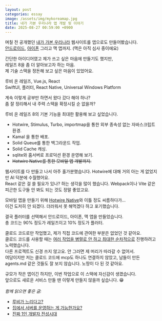 ```yaml
---
layout: post
categories: essay
image: /assets/img/mykoreamap.jpg
title: 내가 가본 우리나라 앱 개발 뒷 이야기
date: 2025-08-27 00:59:00 +0900
---
```


며칠 전 공개했던 [내가 가본 우리나라](/essay/2025/08/01/my-korea-map.html) 웹사이트를 앱으로도 만들어봤습니다.  
[안드로이드](https://play.google.com/store/apps/details?id=com.my.koreamap&hl=ko), [아이폰](https://apps.apple.com/kr/app/id6749817480) 그리고 맥 앱까지. (맥은 아직 심사 중이에요)

간단한 아이디어였고 제가 쓰고 싶은 마음에 만들기도 했지만,  
레일즈 8을 좀 더 알아보고자 하는 마음.  
제 기술 스택을 정돈해 보고 싶은 마음이 있었어요.

루비 온 레일즈, Vue.js, React  
SwiftUI, 플러터, React Native, Universal Windows Platform 

계속 이렇게 공부만 하면서 왔다 갔다 해야 하나?  
좀 잘 정리해서 내 주력 스택을 확정시킬 순 없을까?

루비 온 레일즈 8의 기본 기능을 최대한 활용해 보고 싶었습니다.
* Hotwire, Stimulus, Turbo, importmap을 통한 외부 종속성 없는 자바스크립트 환경.
* Kamal 을 통한 배포.
* Solid Queue를 통한 백그라운드 작업.
* Solid Cache 캐싱.
* sqlite와 홈서버로 프로덕션 환경 운영해 보기.
* ~~Hotwire Native를 통한 모바일 앱 개발까지.~~

웹사이트를 다 만들고 나서 아주 홀가분했습니다. Hotwire에 대해 거의 아는 게 없었지만 AI 덕분에 수월했어요.  
React 같은 걸 쓸 필요가 있나? 하는 생각을 많이 했습니다. Webpack이나 Vite 같은 피곤한 도구들 안 봐도 되는 것도 정말 좋았고요.

모바일 앱을 만들기 위해 [Hotwire Native](https://native.hotwired.dev/)와 이틀 정도 씨름하다가...  
이건 도저히 안 되겠다. 더러워서 못 해먹겠다 하고 포기했습니다.

결국 플러터를 선택해서 안드로이드, 아이폰, 맥 앱을 만들었습니다.  
총 코드는 90% 정도가 레일즈이고 10% 정도가 플러터.

클로드 코드로만 작업했고, 제가 직접 코드에 관여한 부분은 없었던 것 같아요.  
클로드 코드를 사용할 때는 [여러 작업을 병렬로 안 하고 최대한 순차적으로](/essay/2025/07/23/context-swiching.html) 진행하려고 노력했습니다.  
다른 프로젝트도 신경 쓰지 않고요. 안 그러면 제 머리가 따라갈 수 없어서.    
여담이지만 저는 클로드 코드에 mcp도 하나도 연결하지 않았고, 남들이 만든 agents.md 같은 것들도 잘 보지 않습니다. 노땅이 다 된 것 같아요.

규모가 작은 앱이긴 하지만, 이번 작업으로 이 스택에 자신감이 생겼습니다.  
앞으로도 새로운 서비스 만들 땐 이렇게 만들지 않을까 싶습니다. 😁
<br>
<br>
*함께 읽으면 좋은 글:*
* [루비가 느리다고?](/essay/2023/01/04/dont-say-ruby-is-slow.html)
* [집에서 서버를 운영하는 게 가능한가요?](/essay/2024/04/29/home-server.html)
* [진짜 1인 개발자 전성시대](/essay/2025/08/11/solo-developer.html)